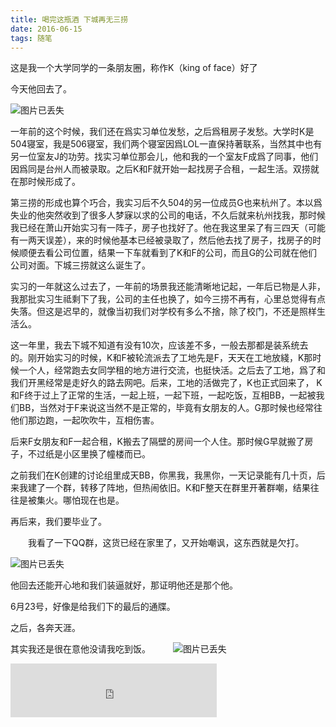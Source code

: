 ```yaml
---
title: 喝完这瓶酒 下城再无三捞
date: 2016-06-15
tags: 随笔
---
```

这是我一个大学同学的一条朋友圈，称作K（king of face）好了

今天他回去了。

![图片已丢失](https://cloud.githubusercontent.com/assets/17524418/16083728/b13ef5d4-3348-11e6-8642-542f148d26d6.jpg)

一年前的这个时候，我们还在爲实习单位发愁，之后爲租房子发愁。大学时K是504寝室，我是506寝室，我们两个寝室因爲LOL一直保持著联系，当然其中也有另一位室友J的功劳。找实习单位那会儿，他和我的一个室友F成爲了同事，他们因爲同是台州人而被录取。之后K和F就开始一起找房子合租，一起生活。双捞就在那时候形成了。
<!--more-->
第三捞的形成也算个巧合，我实习后不久504的另一位成员G也来杭州了。本以爲失业的他突然收到了很多人梦寐以求的公司的电话，不久后就来杭州找我，那时候我已经在萧山开始实习有一阵子，房子也找好了。他在我这里呆了有三四天（可能有一两天误差），来的时候他基本已经被录取了，然后他去找了房子，找房子的时候顺便去看公司位置，结果一下车就看到了K和F的公司，而且G的公司就在他们公司对面。下城三捞就这么诞生了。

实习的一年就这么过去了，一年前的场景我还能清晰地记起，一年后已物是人非，我那批实习生祗剩下了我，公司的主任也换了，如今三捞不再有，心里总觉得有点失落。但这是迟早的，就像当初我们对学校有多么不捨，除了校门，不还是照样生活么。

这一年里，我去下城不知道有没有10次，应该差不多，一般去那都是装系统去的。刚开始实习的时候，K和F被轮流派去了工地先是F，天天在工地放綫，K那时候一个人，经常跑去女同学租的地方进行交流，也挺快活。之后去了工地，爲了和我们开黑经常是走好久的路去网吧。后来，工地的活做完了，K也正式回来了，
K和F终于过上了正常的生活，一起上班，一起下班，一起吃饭，互相BB，一起被我们BB，当然对于F来说这当然不是正常的，毕竟有女朋友的人。G那时候也经常往他们那边跑，一起吹吹牛，互相伤害。

后来F女朋友和F一起合租，K搬去了隔壁的房间一个人住。那时候G早就搬了房子，不过纸是小区里换了幢楼而已。

之前我们在K创建的讨论组里成天BB，你黑我，我黑你，一天记录能有几十页，后来我建了一个群，转移了阵地，但热闹依旧。K和F整天在群里开著群嘲，结果往往是被集火。哪怕现在也是。

再后来，我们要毕业了。

　　我看了一下QQ群，这货已经在家里了，又开始嘲讽，这东西就是欠打。

![图片已丢失](https://cloud.githubusercontent.com/assets/17524418/16083111/6af3357e-3346-11e6-865a-e8d6ba353ced.jpg)

他回去还能开心地和我们装逼就好，那证明他还是那个他。

6月23号，好像是给我们下的最后的通牒。

之后，各奔天涯。

其实我还是很在意他没请我吃到饭。
　　
![图片已丢失](https://cloud.githubusercontent.com/assets/17524418/16083953/7b734404-3349-11e6-9df3-f172bbd7f1aa.jpg)

<iframe frameborder="no" border="0" marginwidth="0" marginheight="0" width=330 height=86 src="http://music.163.com/outchain/player?type=2&id=5330992&auto=1&height=66"></iframe>
